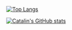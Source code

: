 [![Top Langs](https://github-readme-stats.vercel.app/api/top-langs/?username=ShayanBits&show_icons=true&hide=&theme=radical&langs_count=7)](https://github.com/anuraghazra/github-readme-stats)

[![Catalin's GitHub stats](https://github-readme-stats.vercel.app/api?username=ShayanBits&show_icons=true&count_private=true&theme=radical)](https://github.com/anuraghazra/github-readme-stats)

[comment]: <> ([![willianrod's wakatime stats]&#40;https://github-readme-stats.vercel.app/api/wakatime?username=ShayanBits&#41;]&#40;https://github.com/anuraghazra/github-readme-stats&#41;)
